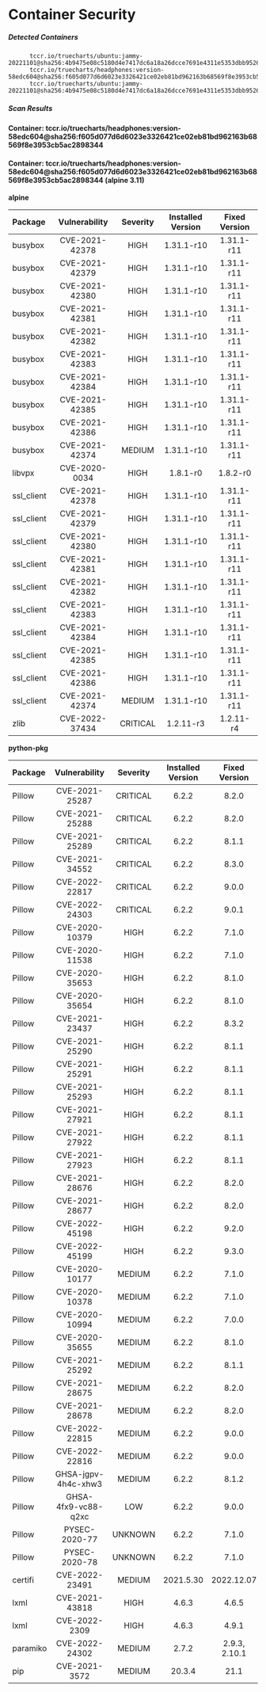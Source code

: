 # Container Security

##### Detected Containers

          tccr.io/truecharts/ubuntu:jammy-20221101@sha256:4b9475e08c5180d4e7417dc6a18a26dcce7691e4311e5353dbb952645c5ff43f
          tccr.io/truecharts/headphones:version-58edc604@sha256:f605d077d6d6023e3326421ce02eb81bd962163b68569f8e3953cb5ac2898344
          tccr.io/truecharts/ubuntu:jammy-20221101@sha256:4b9475e08c5180d4e7417dc6a18a26dcce7691e4311e5353dbb952645c5ff43f

##### Scan Results

**Container: tccr.io/truecharts/headphones:version-58edc604@sha256:f605d077d6d6023e3326421ce02eb81bd962163b68569f8e3953cb5ac2898344**

#### Container: tccr.io/truecharts/headphones:version-58edc604@sha256:f605d077d6d6023e3326421ce02eb81bd962163b68569f8e3953cb5ac2898344 (alpine 3.11)
    

**alpine**

      
| Package         |    Vulnerability   |   Severity  |  Installed Version | Fixed Version |
|:----------------|:------------------:|:-----------:|:------------------:|:-------------:|
| busybox         |    CVE-2021-42378   |   HIGH  |  1.31.1-r10 | 1.31.1-r11 |
| busybox         |    CVE-2021-42379   |   HIGH  |  1.31.1-r10 | 1.31.1-r11 |
| busybox         |    CVE-2021-42380   |   HIGH  |  1.31.1-r10 | 1.31.1-r11 |
| busybox         |    CVE-2021-42381   |   HIGH  |  1.31.1-r10 | 1.31.1-r11 |
| busybox         |    CVE-2021-42382   |   HIGH  |  1.31.1-r10 | 1.31.1-r11 |
| busybox         |    CVE-2021-42383   |   HIGH  |  1.31.1-r10 | 1.31.1-r11 |
| busybox         |    CVE-2021-42384   |   HIGH  |  1.31.1-r10 | 1.31.1-r11 |
| busybox         |    CVE-2021-42385   |   HIGH  |  1.31.1-r10 | 1.31.1-r11 |
| busybox         |    CVE-2021-42386   |   HIGH  |  1.31.1-r10 | 1.31.1-r11 |
| busybox         |    CVE-2021-42374   |   MEDIUM  |  1.31.1-r10 | 1.31.1-r11 |
| libvpx         |    CVE-2020-0034   |   HIGH  |  1.8.1-r0 | 1.8.2-r0 |
| ssl_client         |    CVE-2021-42378   |   HIGH  |  1.31.1-r10 | 1.31.1-r11 |
| ssl_client         |    CVE-2021-42379   |   HIGH  |  1.31.1-r10 | 1.31.1-r11 |
| ssl_client         |    CVE-2021-42380   |   HIGH  |  1.31.1-r10 | 1.31.1-r11 |
| ssl_client         |    CVE-2021-42381   |   HIGH  |  1.31.1-r10 | 1.31.1-r11 |
| ssl_client         |    CVE-2021-42382   |   HIGH  |  1.31.1-r10 | 1.31.1-r11 |
| ssl_client         |    CVE-2021-42383   |   HIGH  |  1.31.1-r10 | 1.31.1-r11 |
| ssl_client         |    CVE-2021-42384   |   HIGH  |  1.31.1-r10 | 1.31.1-r11 |
| ssl_client         |    CVE-2021-42385   |   HIGH  |  1.31.1-r10 | 1.31.1-r11 |
| ssl_client         |    CVE-2021-42386   |   HIGH  |  1.31.1-r10 | 1.31.1-r11 |
| ssl_client         |    CVE-2021-42374   |   MEDIUM  |  1.31.1-r10 | 1.31.1-r11 |
| zlib         |    CVE-2022-37434   |   CRITICAL  |  1.2.11-r3 | 1.2.11-r4 |

**python-pkg**

      
| Package         |    Vulnerability   |   Severity  |  Installed Version | Fixed Version |
|:----------------|:------------------:|:-----------:|:------------------:|:-------------:|
| Pillow         |    CVE-2021-25287   |   CRITICAL  |  6.2.2 | 8.2.0 |
| Pillow         |    CVE-2021-25288   |   CRITICAL  |  6.2.2 | 8.2.0 |
| Pillow         |    CVE-2021-25289   |   CRITICAL  |  6.2.2 | 8.1.1 |
| Pillow         |    CVE-2021-34552   |   CRITICAL  |  6.2.2 | 8.3.0 |
| Pillow         |    CVE-2022-22817   |   CRITICAL  |  6.2.2 | 9.0.0 |
| Pillow         |    CVE-2022-24303   |   CRITICAL  |  6.2.2 | 9.0.1 |
| Pillow         |    CVE-2020-10379   |   HIGH  |  6.2.2 | 7.1.0 |
| Pillow         |    CVE-2020-11538   |   HIGH  |  6.2.2 | 7.1.0 |
| Pillow         |    CVE-2020-35653   |   HIGH  |  6.2.2 | 8.1.0 |
| Pillow         |    CVE-2020-35654   |   HIGH  |  6.2.2 | 8.1.0 |
| Pillow         |    CVE-2021-23437   |   HIGH  |  6.2.2 | 8.3.2 |
| Pillow         |    CVE-2021-25290   |   HIGH  |  6.2.2 | 8.1.1 |
| Pillow         |    CVE-2021-25291   |   HIGH  |  6.2.2 | 8.1.1 |
| Pillow         |    CVE-2021-25293   |   HIGH  |  6.2.2 | 8.1.1 |
| Pillow         |    CVE-2021-27921   |   HIGH  |  6.2.2 | 8.1.1 |
| Pillow         |    CVE-2021-27922   |   HIGH  |  6.2.2 | 8.1.1 |
| Pillow         |    CVE-2021-27923   |   HIGH  |  6.2.2 | 8.1.1 |
| Pillow         |    CVE-2021-28676   |   HIGH  |  6.2.2 | 8.2.0 |
| Pillow         |    CVE-2021-28677   |   HIGH  |  6.2.2 | 8.2.0 |
| Pillow         |    CVE-2022-45198   |   HIGH  |  6.2.2 | 9.2.0 |
| Pillow         |    CVE-2022-45199   |   HIGH  |  6.2.2 | 9.3.0 |
| Pillow         |    CVE-2020-10177   |   MEDIUM  |  6.2.2 | 7.1.0 |
| Pillow         |    CVE-2020-10378   |   MEDIUM  |  6.2.2 | 7.1.0 |
| Pillow         |    CVE-2020-10994   |   MEDIUM  |  6.2.2 | 7.0.0 |
| Pillow         |    CVE-2020-35655   |   MEDIUM  |  6.2.2 | 8.1.0 |
| Pillow         |    CVE-2021-25292   |   MEDIUM  |  6.2.2 | 8.1.1 |
| Pillow         |    CVE-2021-28675   |   MEDIUM  |  6.2.2 | 8.2.0 |
| Pillow         |    CVE-2021-28678   |   MEDIUM  |  6.2.2 | 8.2.0 |
| Pillow         |    CVE-2022-22815   |   MEDIUM  |  6.2.2 | 9.0.0 |
| Pillow         |    CVE-2022-22816   |   MEDIUM  |  6.2.2 | 9.0.0 |
| Pillow         |    GHSA-jgpv-4h4c-xhw3   |   MEDIUM  |  6.2.2 | 8.1.2 |
| Pillow         |    GHSA-4fx9-vc88-q2xc   |   LOW  |  6.2.2 | 9.0.0 |
| Pillow         |    PYSEC-2020-77   |   UNKNOWN  |  6.2.2 | 7.1.0 |
| Pillow         |    PYSEC-2020-78   |   UNKNOWN  |  6.2.2 | 7.1.0 |
| certifi         |    CVE-2022-23491   |   MEDIUM  |  2021.5.30 | 2022.12.07 |
| lxml         |    CVE-2021-43818   |   HIGH  |  4.6.3 | 4.6.5 |
| lxml         |    CVE-2022-2309   |   HIGH  |  4.6.3 | 4.9.1 |
| paramiko         |    CVE-2022-24302   |   MEDIUM  |  2.7.2 | 2.9.3, 2.10.1 |
| pip         |    CVE-2021-3572   |   MEDIUM  |  20.3.4 | 21.1 |

